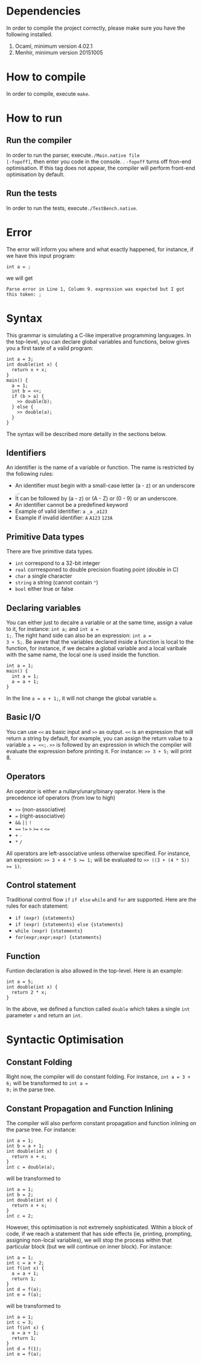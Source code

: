 # Dependencies
In order to compile the project correctly, please make sure you have the following installed.

1. Ocaml, minimum version 4.02.1
2. Menhir, minimum version 20151005

# How to compile
In order to compile, execute <code>make</code>.

# How to run
## Run the compiler
In order to run the parser, execute<code>./Main.native file [-fopoff]</code>, then enter you code in the console. 
. <code>-fopoff</code> turns off fron-end optimisation. If this tag does not appear, the compiler will perform front-end optimisation by default.

## Run the tests
In order to run the tests, execute<code>./TestBench.native</code>.

# Error
The error will inform you where and what exactly happened, for instance, if we have this input program:
<pre><code>int a = ;</code></pre>
we will get
<pre><code>Parse error in Line 1, Column 9. expression was expected but I got this token: ;</code></pre>

# Syntax
This grammar is simulating a C-like imperative programming languages. In the top-level, you can declare global variables and functions, below gives you a first taste of a valid program:
<pre><code>int a = 3;
int double(int x) {
  return x + x;
}
main() {
  a = 1;
  int b = <<;
  if (b > a) {
    >> double(b);
  } else {
    >> double(a);
  }
}</code></pre>
The syntax will be described more detailly in the sections below.

## Identifiers
An identifier is the name of a variable or function. The name is restricted by the following rules:
- An identifier must begin with a small-case letter (a - z) or an underscore <code>_</code>.
- It can be followed by (a - z) or (A - Z) or (0 - 9) or an underscore.
- An identifier cannot be a predefined keyword
- Example of valid identifier: <code>a</code> <code>_a</code> <code>_a123</code>
- Example if invalid identifier: <code>A</code> <code>A123</code> <code>123A</code>

## Primitive Data types
There are five primitive data types. 
- <code>int</code> correspond to a 32-bit integer
- <code>real</code> corrresponed to double precision floating point (double in C)
- <code>char</code> a single character
- <code>string</code> a string (cannot contain <code>"</code>)
- <code>bool</code> either true or false

## Declaring variables
You can either just to decalre a variable or at the same time, assign a value to it, for instance: <code>int a;</code> and <code>int a = 1;</code>. The right hand side can also be an expression: <code>int a = 3 + 5;</code>. Be aware that the variables declared inside a function is local to the function, for instance, if we decalre a global variable and a local varibale with the same name, the local one is used inside the function.
<pre><code>int a = 1;
main() {
  int a = 1;
  a = a + 1;
}</code></pre>
In the line <code>a = a + 1;</code>, it will not change the global variable <code>a</code>. 

## Basic I/O
You can use <code><<</code> as basic input and <code>>></code> as output. <code><<</code> is an expression that will return a string by default, for example, you can assign the return value to a variable <code>a = <<;</code>. <code>>></code> is followed by an expression in which the compiler will evaluate the expression before printing it. For instance: <code>>> 3 + 5;</code> will print 8. 

## Operators
An operator is either a nullary/unary/binary operator. Here is the precedence iof operators (from low to high)
- <code>>></code> (non-associative)
- <code>=</code> (right-associative)
- <code>&&</code> <code>||</code> <code>!</code>
- <code>==</code> <code>!=</code> <code>></code> <code>>=</code> <code><</code> <code><=</code> 
- <code>+</code> <code>-</code>
- <code>*</code> <code>/</code>

All operators are left-associative unless otherwise specified. For instance, an expression:
<code>>> 3 + 4 * 5 >= 1;</code> will be evaluated to <code>>> ((3 + (4 * 5)) >= 1)</code>. 

## Control statement
Traditional control flow <code>if</code> <code>if else</code> <code>while</code> and <code>for</code> are supported. 
Here are the rules for each statement:
- <code>if (expr) {statements}</code>
- <code>if (expr) {statements} else {statements}</code>
- <code>while (expr) {statements}</code>
- <code>for(expr;expr;expr) {statements}</code>

## Function
Funtion declaration is also allowed in the top-level. Here is an example:
<pre><code>int a = 5;
int double(int x) {
  return 2 * x;
}
</code></pre>
In the above, we defined a function called <code>double</code> which takes a single <code>int</code> parameter <code>x</code> and return an <code>int</code>. 

# Syntactic Optimisation

## Constant Folding
Right now, the compiler will do constant folding. For instance, <code>int a = 3 + 6;</code> will be transformed to <code>int a = 9;</code> in the parse tree.

## Constant Propagation and Function Inlining
The compiler will also perform constant propagation and function inlining on the parse tree. For instance: 
<pre><code>int a = 1;
int b = a + 1;
int double(int x) {
  return x + x;
}
int c = double(a);
</code></pre>
will be transformed to
<pre><code>int a = 1;
int b = 2;
int double(int x) {
  return x + x;
}
int c = 2;
</code></pre>
However, this optimisation is not extremely sophisticated. Within a block of code, if we reach a statement that has side effects (ie, printing, prompting, assigning non-local variables), we will stop the process within that particular block (but we will continue on inner block). For instance:
<pre><code>int a = 1;
int c = a + 2;
int f(int x) {
  a = a + 1;
  return 1;
}
int d = f(a);
int e = f(a);
</code></pre>
will be transformed to 
<pre><code>int a = 1;
int c = 3;
int f(int x) {
  a = a + 1;
  return 1;
}
int d = f(1);
int e = f(a);
</code></pre>
